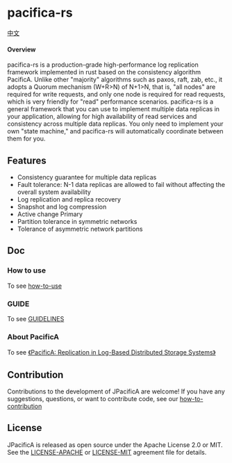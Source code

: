 # pacifica-rs

[中文](./README_zh_CN.md)

#### Overview
pacifica-rs is a production-grade high-performance log replication framework implemented in rust based on the consistency algorithm PacificA.
Unlike other "majority" algorithms such as paxos, raft, zab, etc.,
it adopts a Quorum mechanism (W+R>N) of N+1>N, that is,
"all nodes" are required for write requests, and only one node is required for read requests,
which is very friendly for "read" performance scenarios.
pacifica-rs is a general framework that you can use to implement multiple data replicas in your application,
allowing for high availability of read services and consistency across multiple data replicas.
You only need to implement your own "state machine," and pacifica-rs will automatically coordinate between them for you.


## Features
- Consistency guarantee for multiple data replicas
- Fault tolerance: N-1 data replicas are allowed to fail without affecting the overall system availability
- Log replication and replica recovery
- Snapshot and log compression
- Active change Primary
- Partition tolerance in symmetric networks
- Tolerance of asymmetric network partitions


## Doc

### How to use
To see [how-to-use](./how-to-use.md)

### GUIDE
To see [GUIDELINES](./GUIDELINES.md)

### About PacificA
To see [《PacificA: Replication in Log-Based Distributed Storage Systems》](./docs/PacificA.pdf)


## Contribution
Contributions to the development of JPacificA are welcome!
If you have any suggestions, questions, or want to contribute code, see our [how-to-contribution](./HOW-TO-CONTRIBUTE.md)


## License
JPacificA is released as open source under the Apache License 2.0 or MIT. See the [LICENSE-APACHE](./LICENSE-APACHE) or [LICENSE-MIT](./LICENSE-MIT) agreement file for details.
